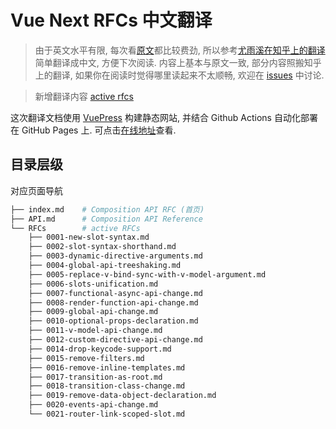 # Vue Next RFCs 中文翻译

> 由于英文水平有限, 每次看[原文](https://vue-composition-api-rfc.netlify.com/)都比较费劲, 所以参考[尤雨溪在知乎上的翻译](https://zhuanlan.zhihu.com/p/68477600)简单翻译成中文, 方便下次阅读. 
> 内容上基本与原文一致, 部分内容照搬知乎上的翻译, 如果你在阅读时觉得哪里读起来不太顺畅, 欢迎在 [issues](https://github.com/liuycy/vue-next-rfc-doc/issues) 中讨论. 

> 新增翻译内容 [active rfcs](https://github.com/vuejs/rfcs) 

这次翻译文档使用 [VuePress](https://vuepress.vuejs.org/) 构建静态网站, 并结合 Github Actions 自动化部署在 GitHub Pages 上. 可点击[在线地址](https://liuycy.github.io/vue-next-rfc-doc/)查看. 

## 目录层级

对应页面导航

``` sh
├── index.md    # Composition API RFC (首页)
├── API.md      # Composition API Reference
└── RFCs        # active RFCs
    ├── 0001-new-slot-syntax.md                             
    ├── 0002-slot-syntax-shorthand.md                       
    ├── 0003-dynamic-directive-arguments.md                 
    ├── 0004-global-api-treeshaking.md                      
    ├── 0005-replace-v-bind-sync-with-v-model-argument.md
    ├── 0006-slots-unification.md                        
    ├── 0007-functional-async-api-change.md              
    ├── 0008-render-function-api-change.md               
    ├── 0009-global-api-change.md                        
    ├── 0010-optional-props-declaration.md               
    ├── 0011-v-model-api-change.md                       
    ├── 0012-custom-directive-api-change.md              
    ├── 0014-drop-keycode-support.md                     
    ├── 0015-remove-filters.md                           
    ├── 0016-remove-inline-templates.md                  
    ├── 0017-transition-as-root.md                       
    ├── 0018-transition-class-change.md                  
    ├── 0019-remove-data-object-declaration.md                
    ├── 0020-events-api-change.md                 
    └── 0021-router-link-scoped-slot.md        
```